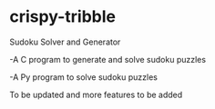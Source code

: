 # crispy-tribble
Sudoku Solver and Generator


-A C program to generate and solve sudoku puzzles


-A Py program to solve sudoku puzzles


To be updated and more features to be added
